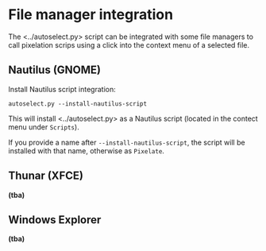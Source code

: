 # File manager integration

The <../autoselect.py> script can be integrated with some file managers
to call pixelation scrips using a click into the context menu of a selected
file.

## Nautilus (GNOME)

Install Nautilus script integration:

```
autoselect.py --install-nautilus-script
```

This will install <../autoselect.py> as a Nautilus script (located in the
contect menu under `Scripts`).

If you provide a name after `--install-nautilus-script`, the script will be
installed with that name, otherwise as `Pixelate`.

## Thunar (XFCE)

__(tba)__

## Windows Explorer

__(tba)__
